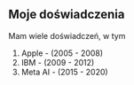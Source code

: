 ## Moje doświadczenia

Mam wiele doświadczeń, w tym

1. Apple - (2005 - 2008)
2. IBM - (2009 - 2012)
3. Meta AI - (2015 - 2020)

